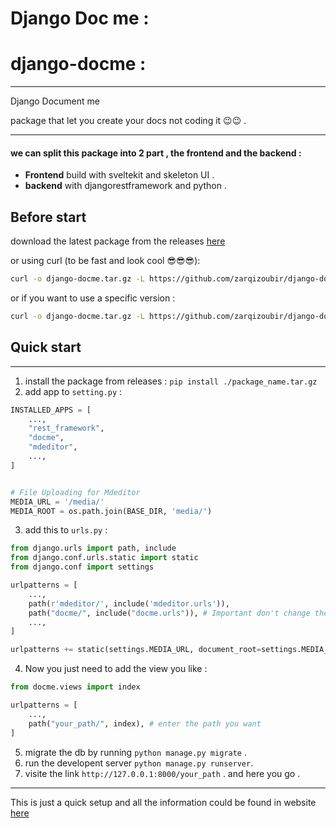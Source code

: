 # **Django Doc me :**

# django-docme :

---
Django Document me

package that let you create your docs not coding it  😉😉 .

---
#### we can split this package into 2 part , the frontend and the backend :

- **Frontend** build with sveltekit and skeleton UI .
- **backend** with djangorestframework and python .

## Before start

download the latest package from the releases [here](https://github.com/zarqizoubir/django-docme/releases)

or using curl  (to be fast and look cool 😎😎😎):
```bash
curl -o django-docme.tar.gz -L https://github.com/zarqizoubir/django-docme/releases/download/v0.2.0/django-docme-0.2.0.tar.gz
```

or if you want to use a specific version :

```bash
curl -o django-docme.tar.gz -L https://github.com/zarqizoubir/django-docme/releases/download/v0.2.0/django-docme-{version}.tar.gz
```

## Quick start
-----------

1. install the package from releases :
`pip install ./package_name.tar.gz`
2. add app to `setting.py` :
```python
INSTALLED_APPS = [
	...,
	"rest_framework",
	"docme",
	"mdeditor",
	...,
]


# File Uploading for Mdeditor 
MEDIA_URL = '/media/'
MEDIA_ROOT = os.path.join(BASE_DIR, 'media/')

```

3. add this to `urls.py` :

```python
from django.urls import path, include
from django.conf.urls.static import static
from django.conf import settings

urlpatterns = [
	...,
	path(r'mdeditor/', include('mdeditor.urls')),
	path("docme/", include("docme.urls")), # Important don't change the docme/ urls otherwise it's not work .
	...,
]

urlpatterns += static(settings.MEDIA_URL, document_root=settings.MEDIA_ROOT)
```

4. Now you just need to add the view you like :

```python
from docme.views import index

urlpatterns = [
	...,
	path("your_path/", index), # enter the path you want 
]
```

5. migrate the db by running `python manage.py migrate` .
6. run the developent server `python manage.py runserver`.
7. visite the link `http://127.0.0.1:8000/your_path` .
and here you go .

<hr/>

This is just a quick setup and all the information could be found in website [here](https://zarqizoubir.github.io/django-docme)
